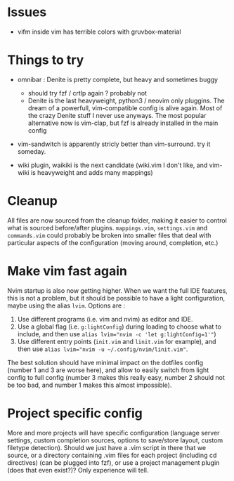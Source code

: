 # Issues

- vifm inside vim has terrible colors with gruvbox-material

# Things to try

- omnibar : Denite is pretty complete, but heavy and sometimes buggy
    - should try fzf / crtlp again ? probably not
    - Denite is the last heavyweight, python3 / neovim only pluggins. The dream
      of a powerfull, vim-compatible config is alive again. Most of the crazy
      Denite stuff I never use anyways. The most popular alternative now is
      vim-clap, but fzf is already installed in the main config

- vim-sandwitch is apparently stricly better than vim-surround. try it someday.

- wiki plugin, waikiki is the next candidate (wiki.vim I don't like, and
  vim-wiki is heavyweight and adds many mappings)

# Cleanup

All files are now sourced from the cleanup folder, making it easier to control
what is sourced before/after plugins. `mappings.vim`, `settings.vim` and
`commands.vim` could probably be broken into smaller files that deal with
particular aspects of the configuration (moving around, completion, etc.)


# Make vim fast again

Nvim startup is also now getting higher. When we want the full IDE features,
this is not a problem, but it should be possible to have a light configuration,
maybe using the alias `lvim`. Options are :

1. Use different programs (i.e. vim and nvim) as editor and IDE.
2. Use a global flag (i.e. `g:lightConfig`) during loading to choose what to
   include, and then use `alias lvim="nvim -c 'let g:lightConfig=1'"`)
3. Use different entry points (`init.vim` and `linit.vim` for example), and
   then use `alias lvim="nvim -u ~/.config/nvim/linit.vim"`.

The best solution should have minimal impact on the dotfiles config (number 1
and 3 are worse here), and allow to easily switch from light config to full
config (number 3 makes this really easy, number 2 should not be too bad, and
number 1 makes this almost impossible).

# Project specific config

More and more projects will have specific configuration (language server
settings, custom completion sources, options to save/store layout, custom
filetype detection). Should we just have a .vim script in there that we source,
or a directory containing .vim files for each project (including cd directives)
(can be plugged into fzf), or use a project management plugin (does that even
exist?)? Only experience will tell.
